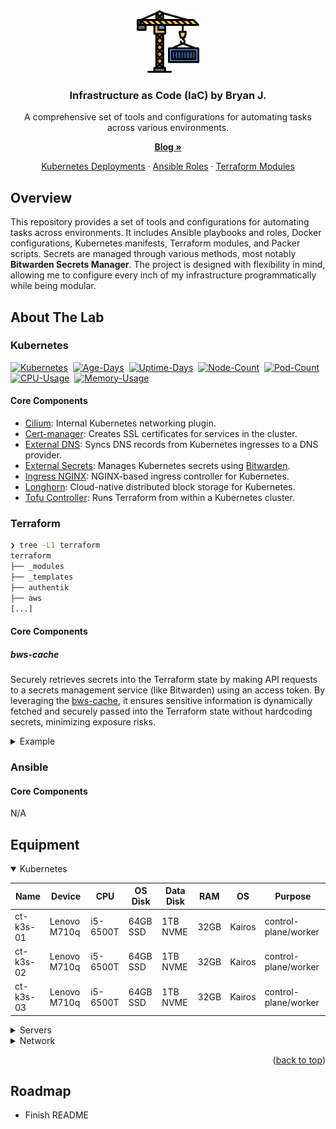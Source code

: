 <div align="center">
  <img src=".github/.metadata/logo.png" alt="crane-iac" style="width:100px;height:auto;">

  <h3>Infrastructure as Code (IaC) by Bryan J.</h3>

  <p>A comprehensive set of tools and configurations for automating tasks across various environments.</p>
  <p>
    <a href="https://chkpwd.com"><strong>Blog »</strong></a>
  </p>
  <p>
    <a href="https://github.com/chkpwd/iac/tree/main/kubernetes/apps">Kubernetes Deployments</a>
    &middot;
    <a href="https://github.com/chkpwd/iac/tree/main/ansible/roles">Ansible Roles</a>
    &middot;
    <a href="https://github.com/chkpwd/iac/tree/main/terraform/_modules">Terraform Modules</a>
  </p>
</div>

## Overview

This repository provides a set of tools and configurations for automating tasks across environments. It includes Ansible playbooks and roles, Docker configurations, Kubernetes manifests, Terraform modules, and Packer scripts. Secrets are managed through various methods, most notably **Bitwarden Secrets Manager**. The project is designed with flexibility in mind, allowing me to configure every inch of my infrastructure programmatically while being modular.

## About The Lab

### Kubernetes

[![Kubernetes](https://img.shields.io/endpoint?url=https%3A%2F%2Fkromgo.chkpwd.com%2Fkubernetes_version&style=flat-square&logo=kubernetes&logoColor=white&color=blue)](https://kubernetes.io/)&nbsp;
[![Age-Days](https://img.shields.io/endpoint?url=https%3A%2F%2Fkromgo.chkpwd.com%2Fcluster_age_days&style=flat-square&label=Age)](https://github.com/kashalls/kromgo)&nbsp;
[![Uptime-Days](https://img.shields.io/endpoint?url=https%3A%2F%2Fkromgo.chkpwd.com%2Fcluster_uptime_days&style=flat-square&label=Uptime)](https://github.com/kashalls/kromgo)&nbsp;
[![Node-Count](https://img.shields.io/endpoint?url=https%3A%2F%2Fkromgo.chkpwd.com%2Fcluster_node_count&style=flat-square&label=Nodes)](https://github.com/kashalls/kromgo)&nbsp;
[![Pod-Count](https://img.shields.io/endpoint?url=https%3A%2F%2Fkromgo.chkpwd.com%2Fcluster_pods_running&style=flat-square&label=Pods)](https://github.com/kashalls/kromgo)&nbsp;
[![CPU-Usage](https://img.shields.io/endpoint?url=https%3A%2F%2Fkromgo.chkpwd.com%2Fcluster_cpu_usage&style=flat-square&label=CPU)](https://github.com/kashalls/kromgo)&nbsp;
[![Memory-Usage](https://img.shields.io/endpoint?url=https%3A%2F%2Fkromgo.chkpwd.com%2Fcluster_memory_usage&style=flat-square&label=Memory)](https://github.com/kashalls/kromgo)&nbsp;

#### Core Components

- [Cilium](https://github.com/cilium/cilium): Internal Kubernetes networking plugin.
- [Cert-manager](https://cert-manager.io/docs/): Creates SSL certificates for services in the cluster.
- [External DNS](https://github.com/kubernetes-sigs/external-dns): Syncs DNS records from Kubernetes ingresses to a DNS provider.
- [External Secrets](https://github.com/external-secrets/external-secrets/): Manages Kubernetes secrets using [Bitwarden](https://bitwarden.com/).
- [Ingress NGINX](https://github.com/kubernetes/ingress-nginx/): NGINX-based ingress controller for Kubernetes.
- [Longhorn](https://longhorn.io/): Cloud-native distributed block storage for Kubernetes.
- [Tofu Controller](https://github.com/flux-iac/tofu-controller): Runs Terraform from within a Kubernetes cluster.

### Terraform

```bash
❯ tree -L1 terraform
terraform
├── _modules
├── _templates
├── authentik
├── aws
[...]
```

#### Core Components

##### bws-cache

Securely retrieves secrets into the Terraform state by making API requests to a secrets management service (like Bitwarden) using an access token. By leveraging the [bws-cache](https://github.com/RippleFCL/bws-cache), it ensures sensitive information is dynamically fetched and securely passed into the Terraform state without hardcoding secrets, minimizing exposure risks.

<details>
  <summary>Example</summary>

```python
[...]
for key in key_name:
  bws_response = requests.get(
      f"http://mgmt-srv-01:5000/key/{key}",
      headers={"Authorization": f"Bearer {access_token}"},
      timeout=10,
  ).json()

  logging.debug(bws_response)

  try:
      results.append(bws_response['value'])
  except KeyError as exc:
      raise InvalidToken(
          "Token is invalid or does not have permissions to read value"
      ) from exc
[...]
```

```
resource "radarr_download_client_sabnzbd" "sabnzbd" {
  enable         = true
  priority       = 1
  name           = "sabnzbd"
  host           = "sabnzbd.${var.cluster_media_domain}"
  url_base       = "/"
  port           = var.ports["sabnzbd"]
  movie_category = "movies"
  api_key        = data.external.bws_lookup.result["infra-media-secrets_sabnzbd_api_key"]
}
```

</details>

### Ansible

#### Core Components

N/A

## Equipment

<details open>
<summary>Kubernetes</summary>

| Name      | Device       | CPU      | OS Disk  | Data Disk | RAM  | OS     | Purpose              |
| --------- | ------------ | -------- | -------- | --------- | ---- | ------ | -------------------- |
| ct-k3s-01 | Lenovo M710q | i5-6500T | 64GB SSD | 1TB NVME  | 32GB | Kairos | control-plane/worker |
| ct-k3s-02 | Lenovo M710q | i5-6500T | 64GB SSD | 1TB NVME  | 32GB | Kairos | control-plane/worker |
| ct-k3s-03 | Lenovo M710q | i5-6500T | 64GB SSD | 1TB NVME  | 32GB | Kairos | control-plane/worker |

</details>

<details>
<summary>Servers</summary>

| Name     | Device        | CPU        | OS Disk  | Data Disk | RAM   | OS        | Purpose       |
| -------- | ------------- | ---------- | -------- | --------- | ----- | --------- | ------------- |
| WhiteBox | Custom        | TR 2970W   | 128GB    | 6TB       | 128GB | Proxmox   | VM/Containers |
| Synology | RS819         | -          | -        | 4x4TB SHR | -     | DSM 7     | Storage       |
| mgmt-pi  | Raspberry Pi4 | Cortex A72 | 64GB SSD | -         | 8GB   | Debian 12 | Misc Software |

</details>

<details>
<summary>Network</summary>

| Device      | Purpose          |
| ----------- | ---------------- |
| Dell 7040   | Network - Router |
| TL-SG1016PE | Network - Switch |

</details>

<p align="right">(<a href="#readme-top">back to top</a>)</p>

## Roadmap

- Finish README
